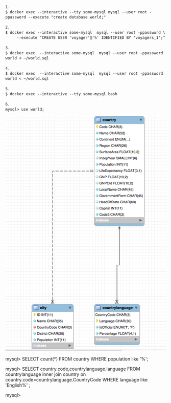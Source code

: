 ```
1.
$ docker exec --interactive --tty some-mysql mysql --user root -ppassword --execute "create database world;"

2.
$ docker exec --interactive some-mysql  mysql --user root -ppassword \
     --execute "CREATE USER 'voyager'@'%' IDENTIFIED BY 'voyagers_1';"
     
3.
$ docker exec  --interactive some-mysql  mysql --user root -ppassword world < ~/world.sql

4.
$ docker exec  --interactive some-mysql  mysql --user root -ppassword world < ~/world.sql

5.
$ docker exec --interactive --tty some-mysql bash

6.
mysql> use world;
```
![alt tag](screenshot.png)

mysql> SELECT count(*) FROM country WHERE population like '%'; 

mysql> SELECT country.code,countrylanguage.language 
FROM countrylanguage 
inner join country on country.code=countrylanguage.CountryCode
WHERE language like 'English%' ;

mysql> 
